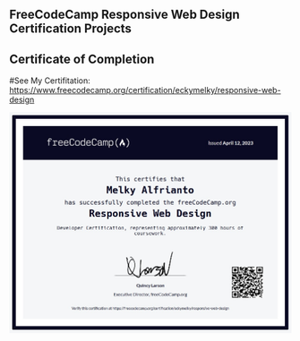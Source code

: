 ## FreeCodeCamp Responsive Web Design Certification Projects

## Certificate of Completion

#See My Certifitation:
https://www.freecodecamp.org/certification/eckymelky/responsive-web-design

![FREECODECAMP](https://raw.githubusercontent.com/melkyalfrianto/Freecodecamp-Responsive-Web-Design-Certification-Projects/main/Freecodecamp%20Certifitation.jpg)
